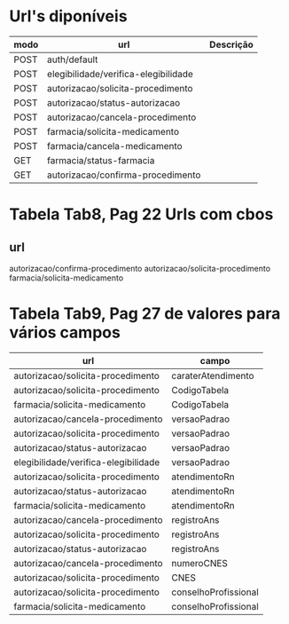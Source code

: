 # Url's diponíveis

modo | url | Descrição
---|---|---
POST | auth/default |
POST | elegibilidade/verifica-elegibilidade |
POST | autorizacao/solicita-procedimento |
POST | autorizacao/status-autorizacao |
POST | autorizacao/cancela-procedimento |
POST | farmacia/solicita-medicamento |
POST | farmacia/cancela-medicamento |
GET | farmacia/status-farmacia |
GET | autorizacao/confirma-procedimento|


# Tabela Tab8, Pag 22 Urls com cbos

url
---
autorizacao/confirma-procedimento
autorizacao/solicita-procedimento
farmacia/solicita-medicamento


# Tabela Tab9, Pag 27 de valores para vários campos
url| campo
---|---
autorizacao/solicita-procedimento|caraterAtendimento
autorizacao/solicita-procedimento|CodigoTabela
farmacia/solicita-medicamento|CodigoTabela
autorizacao/cancela-procedimento|versaoPadrao
autorizacao/solicita-procedimento|versaoPadrao
autorizacao/status-autorizacao|versaoPadrao
elegibilidade/verifica-elegibilidade|versaoPadrao
autorizacao/solicita-procedimento|atendimentoRn
autorizacao/status-autorizacao|atendimentoRn
farmacia/solicita-medicamento|atendimentoRn
autorizacao/cancela-procedimento|registroAns
autorizacao/solicita-procedimento|registroAns
autorizacao/status-autorizacao|registroAns
autorizacao/cancela-procedimento|numeroCNES
autorizacao/solicita-procedimento|CNES
autorizacao/solicita-procedimento|conselhoProfissional
farmacia/solicita-medicamento|conselhoProfissional
